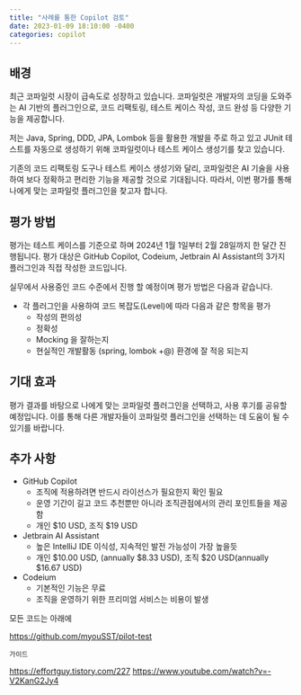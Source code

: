 ```yaml
---
title: "사례를 통한 Copilot 검토"
date: 2023-01-09 18:10:00 -0400
categories: copilot
---
```


## 배경

최근 코파일럿 시장이 급속도로 성장하고 있습니다. 코파일럿은 개발자의 코딩을 도와주는 AI 기반의 플러그인으로, 코드 리팩토링, 테스트 케이스 작성, 코드 완성 등 다양한 기능을 제공합니다.

저는 Java, Spring, DDD, JPA, Lombok 등을 활용한 개발을 주로 하고 있고 JUnit 테스트를 자동으로 생성하기 위해 코파일럿이나 테스트 케이스 생성기를 찾고 있습니다.

기존의 코드 리팩토링 도구나 테스트 케이스 생성기와 달리, 코파일럿은 AI 기술을 사용하여 보다 정확하고 편리한 기능을 제공할 것으로 기대됩니다. 따라서, 이번 평가를 통해 나에게 맞는 코파일럿 플러그인을 찾고자 합니다.

## 평가 방법

평가는 테스트 케이스를 기준으로 하며 2024년 1월 1일부터 2월 28일까지 한 달간 진행됩니다. 평가 대상은 GitHub Copilot, Codeium, Jetbrain AI Assistant의 3가지 플러그인과 직접 작성한 코드입니다.

실무에서 사용중인 코드 수준에서 진행 할 예정이며 평가 방법은 다음과 같습니다.

* 각 플러그인을 사용하여 코드 복잡도(Level)에 따라 다음과 같은 항목을 평가
    * 작성의 편의성
    * 정확성
    * Mocking 을 잘하는지 
    *  현실적인 개발활동 (spring, lombok +@) 환경에 잘 적응 되는지

## 기대 효과

평가 결과를 바탕으로 나에게 맞는 코파일럿 플러그인을 선택하고, 사용 후기를 공유할 예정입니다. 이를 통해 다른 개발자들이 코파일럿 플러그인을 선택하는 데 도움이 될 수 있기를 바랍니다.

## 추가 사항

* GitHub Copilot
  * 조직에 적용하려면 반드시 라이선스가 필요한지 확인 필요
  * 운영 기간이 길고 코드 추천뿐만 아니라 조직관점에서의 관리 포인트들을 제공함
  * 개인 $10 USD, 조직 $19 USD
* Jetbrain AI Assistant
  * 높은 IntelliJ IDE 이식성, 지속적인 발전 가능성이 가장 높을듯
  * 개인 $10.00 USD, (annually $8.33 USD), 조직 $20 USD(annually $16.67 USD)
* Codeium
  * 기본적인 기능은 무료
  * 조직을 운영하기 위한 프리미엄 서비스는 비용이 발생


모든 코드는 아래에

https://github.com/myouSST/pilot-test

`가이드`

https://effortguy.tistory.com/227
https://www.youtube.com/watch?v=-V2KanG2Jy4
